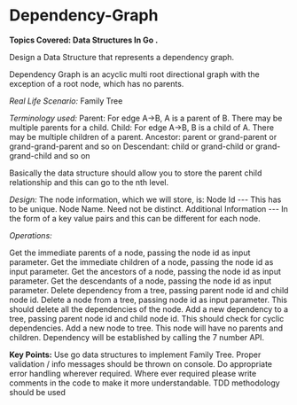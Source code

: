 <h1> Dependency-Graph </h1>
</em><strong>Topics Covered: Data Structures In Go .</strong></em>

Design a Data Structure that represents a dependency graph.

Dependency Graph is an acyclic multi root directional graph with the exception of a root node, which has no parents.

*Real Life Scenario:*
Family Tree

*Terminology used:*
Parent: For edge A->B, A is a parent of B. There may be multiple parents for a child.
Child: For edge A->B, B is a child of A. There may be multiple children of a parent.
Ancestor: parent or grand-parent or grand-grand-parent and so on
Descendant: child or grand-child or grand-grand-child and so on

Basically the data structure should allow you to store the parent child relationship and this can go to the nth level.

*Design:*
The node information, which we will store, is:
Node Id --- This has to be unique.
Node Name. Need not be distinct.
Additional Information --- In the form of a key value pairs and this can be different for each node.

*Operations:*

Get the immediate parents of a node, passing the node id as input parameter.
Get the immediate children of a node, passing the node id as input parameter.
Get the ancestors of a node, passing the node id as input parameter.
Get the descendants of a node, passing the node id as input parameter.
Delete dependency from a tree, passing parent node id and child node id.
Delete a node from a tree, passing node id as input parameter. This should delete all the dependencies of the node.
Add a new dependency to a tree, passing parent node id and child node id. This should check for cyclic dependencies.
Add a new node to tree. This node will have no parents and children. Dependency will be established by calling the 7 number API.

**Key Points:**
Use go data structures to implement Family Tree.
Proper validation / info messages should be thrown on console.
Do appropriate error  handling wherever required.
Where ever required please write comments in the code to make it more understandable.
TDD methodology should be used





